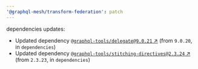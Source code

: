 ```yaml
---
'@graphql-mesh/transform-federation': patch
---
```

dependencies updates:
  - Updated dependency [`@graphql-tools/delegate@9.0.21`
    ↗︎](https://www.npmjs.com/package/@graphql-tools/delegate/v/9.0.21) (from `9.0.20`, in
    `dependencies`)
  - Updated dependency [`@graphql-tools/stitching-directives@2.3.24`
    ↗︎](https://www.npmjs.com/package/@graphql-tools/stitching-directives/v/2.3.24) (from `2.3.23`,
    in `dependencies`)
